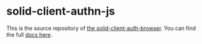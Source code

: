 # solid-client-authn-js

This is the source repository of [the solid-client-auth-browser](https://github.com/inrupt/solid-client-authn-js/blob/master/packages/browser/README.md).
You can find the full [docs here](https://docs.inrupt.com/developer-tools/javascript/client-libraries/tutorial/authenticate/).
